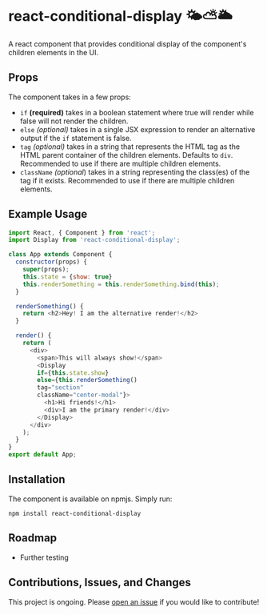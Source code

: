 # react-conditional-display 🌤⛅️🌥

A react component that provides conditional display of the component's children elements in the UI. 

## Props
The component takes in a few props:
- `if` **(required)** takes in a boolean statement where true will render while false will not render the children.
- `else` _(optional)_ takes in a single JSX expression to render an alternative output if the `if` statement is false.
- `tag` _(optional)_ takes in a string that represents the HTML tag as the HTML parent container of the children elements. Defaults to `div`. Recommended to use if there are multiple children elements.
- `className` _(optional_) takes in a string representing the class(es) of the tag if it exists. Recommended to use if there are multiple children elements.

## Example Usage
```javascript
import React, { Component } from 'react';
import Display from 'react-conditional-display';

class App extends Component {
  constructor(props) {
    super(props);
    this.state = {show: true}
    this.renderSomething = this.renderSomething.bind(this);
  }

  renderSomething() {
    return <h2>Hey! I am the alternative render!</h2>
  }

  render() {
    return (
      <div>
        <span>This will always show!</span>
        <Display
        if={this.state.show}
        else={this.renderSomething()
        tag="section"
        className="center-modal"}>
          <h1>Hi friends!</h1>
          <div>I am the primary render!</div>
        </Display>
      </div>
    );
  }
}
export default App;
```

## Installation
The component is available on npmjs. Simply run:
```
npm install react-conditional-display
```

## Roadmap
- Further testing

## Contributions, Issues, and Changes
This project is ongoing. Please [open an issue](https://github.com/annuhdo/react-conditional-display/issues) if you would like to contribute!
